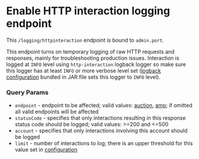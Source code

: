# Enable HTTP interaction logging endpoint

This `/logging/httpinteraction` endpoint is bound to `admin.port`.

This endpoint turns on temporary logging of raw HTTP requests and responses, mainly for troubleshooting production issues. 
Interaction is logged at `INFO` level using `http-interaction` logback logger so make sure this logger has at least 
`INFO` or more verbose level set ([logback configuration](../../../src/main/resources/logback-spring.xml) bundled in JAR 
file sets this logger to `INFO` level).

### Query Params
- `endpoint` - endpoint to be affected; valid values: [auction](../openrtb2/auction.md), [amp](../openrtb2/amp.md); 
if omitted all valid endpoints will be affected
- `statusCode` - specifies that only interactions resulting in this response status code should be logged; 
valid values: >=200 and <=500
- `account` - specifies that only interactions involving this account should be logged
- `limit` - number of interactions to log; there is an upper threshold for this value set in 
[configuration](../../config-app.md) 
